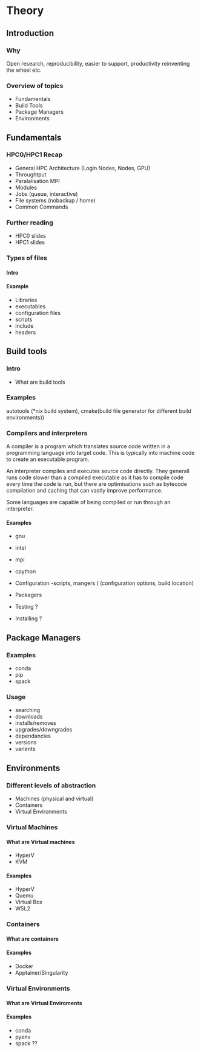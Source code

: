 # Theory

## Introduction
### Why 
Open research, reproducibility, easier to support, productivity reinventing the wheel etc.
### Overview of topics
* Fundamentals
* Build Tools
* Package Managers
* Environments

## Fundamentals
### HPC0/HPC1 Recap
* General HPC Architecture (Login Nodes, Nodes, GPU)
* Throughtput
* Paralalisation MPI
* Modules
* Jobs (queue, interactive)
* File systems (nobackup / home)
* Common Commands
### Further reading
* HPC0 slides
* HPC1 slides

### Types of files
#### Intro
#### Example
* Libraries
* executables
* configuration files
* scripts
* include
* headers

## 	Build tools
### Intro
* What are build tools

### Examples
autotools (*nix build system), cmake(build file generator for different build environments))
### Compilers and interpreters

A compiler is a program which translates source code written in a programming language into target code. This is typically into machine code to create an executable program.

An interpreter compiles and executes source code directly. They generall runs code slower than a compiled executable as it has to compile code every time the code is run, but there are optimisations such as bytecode compilation and caching that can vastly improve performance.

Some languages are capable of being compiled or run through an interpreter.
#### Examples
* gnu
* intel
* mpi
* cpython

* Configuration -scripts,  mangers ( (configuration options, build location)
* Packagers
* Testing ?
* Installing ?

## Package Managers
### Examples
* conda
* pip
* spack
### Usage
* searching
* downloads
* installs/removes
* upgrades/downgrades
* dependancies
* versions
* varients

## Environments
###	Different levels of abstraction
* Machines (physical and virtual)
* Containers
* Virtual Environments

### Virtual Machines
#### What are Virtual machines
* HyperV
* KVM
#### Examples
* HyperV
* Quemu
* Virtual Box
* WSL2

### Containers
#### What are containers
#### Examples
* Docker
* Apptainer/Singularity

### Virtual Environments
#### What are Virtual Enviroments
#### Examples
* conda
* pyenv
* spack ??
